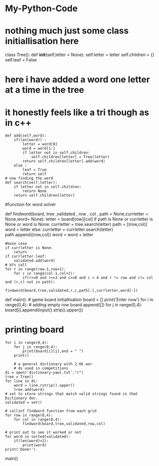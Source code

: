 # My-Python-Code

#  nothing much just some class initiallisation here
class Tree():
    def __init__(self,letter = None):
        self.letter = letter
        self.children = {}
        self.leaf = False
# here i have added a word one letter at a time in the tree 
#  it honestly feels like a tri though as in c++
    def add(self,word):
        if(len(word)) :
            letter = word[0]
            word = word[1:]
            if letter not in self.children:
                self.children[letter] = Tree(letter)
            return self.children[letter].add(word)
        else :
            leaf = True
            return self
    # now finding the word
    def search(self,letter):
        if letter not in self.children:
            return None
        return self.children[letter]

#function for word solver

def findword(board, tree ,validated , row , col , path = None,currletter = None,word= None):
    letter = board[row][col]
    if path is None or currletter is None or word is None:
        currletter = tree.search(letter)
        path = [(row,col)]
        word = letter
    else:
        currletter = currletter.search(letter)
        path.append((row,col))
        word = word + letter
    
    #base case
    if currletter is None:
        return
    if currletter.leaf:
        validated.add(word)
    # bfs call
    for r in range(row-1,row+1):
        for c in range(col-1,col+1):
            if(r>=0 and r<=3 and c>=0 and c < 4 and r != row and c!= col and (r,c) not in path):
                findword(board,tree,validated,r,c,path[:],currletter,word[:])


def main():
    # game board initiallisation
    board = []
    print('Enter now')
    for i in range(0,4):
        # adding empty row
        board.append([])
        for j in range(0,4):
            board[i].append(input().strip().upper())
  # printing board
    for i in range(0,4):
        for j in range(0,4):
            print(board[i][j],end = " ")
        print()
       
        # a general dictionary with 2.6k wor
        # ds used in competitions
    di = open('dictionary-yawl.txt',"r")
    tree = Tree()
    for line in di:
        word = line.rstrip().upper()
        tree.add(word)
    # set to store strings that match valid strings found in that Dictionary doc.
    validated = set()

    # callinf findword function from each grid
    for row in range(0,4):
        for col in range(0,4):
            findword(board,tree,validated,row,col)

    # print out to see it worked or not
    for word in sorted(validated):
        if(len(word)>2):
            print(word)
    print('Done!')
    
main()
